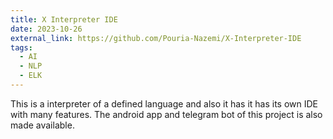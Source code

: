 ```yaml
---
title: X Interpreter IDE
date: 2023-10-26
external_link: https://github.com/Pouria-Nazemi/X-Interpreter-IDE
tags:
  - AI
  - NLP
  - ELK
---
```


This is a interpreter of a defined language and also it has it has its own IDE with many features. The android app and telegram bot of this project is also made available.

<!--more-->
